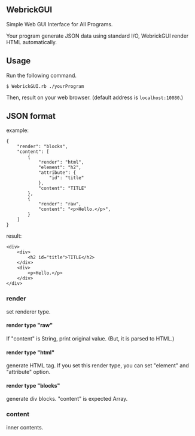 WebrickGUI
----------

Simple Web GUI Interface for All Programs.

Your program generate JSON data using standard I/O,
WebrickGUI render HTML automatically.


## Usage

Run the following command.

	$ WebrickGUI.rb ./yourProgram

Then, result on your web browser.
(default address is `localhost:10080`.)


## JSON format

example:

	{
		"render": "blocks",
		"content": [
			{
				"render": "html",
				"element": "h2",
				"attribute": {
					"id": "title"
				},
				"content": "TITLE"
			},
			{
				"render": "raw",
				"content": "<p>Hello.</p>",
			}
		]
	}

result:

	<div>
		<div>
			<h2 id="title">TITLE</h2>
		</div>
		<div>
			<p>Hello.</p>
		</div>
	</div>


### render

set renderer type.

#### render type "raw"

If "content" is String, print original value.
(But, it is parsed to HTML.)

#### render type "html"

generate HTML tag.
If you set this render type, you can set "element" and "attribute" option.

#### render type "blocks"

generate div blocks.
"content" is expected Array.


### content

inner contents.



